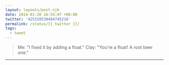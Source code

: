 ```yaml
---
layout: layouts/post.njk
date: 2014-01-20 16:55:07 +00:00
twitter: '425310530404745216'
permalink: /status/{{ twitter }}/
tags: 
  - tweet
---
```


> Me: "I fixed it by adding a float." Clay: "You're a float! A root beer one."

---

